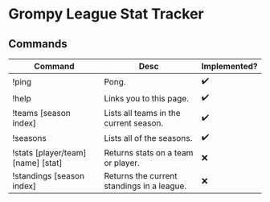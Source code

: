 # Grompy League Stat Tracker

## Commands

| Command | Desc | Implemented? |
|-------- | -----| -----|
|!ping|Pong.| ✔️ |
|!help|Links you to this page.| ✔️ |
|!teams [season index]| Lists all teams in the current season.| ✔️ |
|!seasons| Lists all of the seasons.| ✔️ |
|!stats [player/team] [name] [stat]| Returns stats on a team or player.|❌|
|!standings [season index]| Returns the current standings in a league.|❌|
